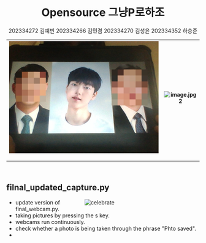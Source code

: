 <header>

# Opensource 그냥P로하조

202334272 김예빈 202334266 김민겸  202334270 김성윤 202334352 하승준

![image.jpg1](https://github.com/yebin0523/OpenSource/blob/main/photo/example_1.jpg) |![image.jpg2](https://steemitimages.com/0x0/https://static.tasteem.io/uploads/image/image/7293/content_994dbe3f-631b-4f76-9ee1-751c87c668dd.jpeg)
--- | --- | 

***
</header>


## filnal_updated_capture.py
<img src=https://octodex.github.com/images/collabocats.jpg alt=celebrate width=300 align=right>

- update version of final_webcam.py.
- taking pictures by pressing the s key.
- webcams run continuously.
- check whether a photo is being taken through the phrase "Phto saved".
- 
